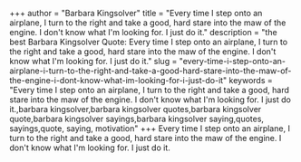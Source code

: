 +++
author = "Barbara Kingsolver"
title = "Every time I step onto an airplane, I turn to the right and take a good, hard stare into the maw of the engine. I don't know what I'm looking for. I just do it."
description = "the best Barbara Kingsolver Quote: Every time I step onto an airplane, I turn to the right and take a good, hard stare into the maw of the engine. I don't know what I'm looking for. I just do it."
slug = "every-time-i-step-onto-an-airplane-i-turn-to-the-right-and-take-a-good-hard-stare-into-the-maw-of-the-engine-i-dont-know-what-im-looking-for-i-just-do-it"
keywords = "Every time I step onto an airplane, I turn to the right and take a good, hard stare into the maw of the engine. I don't know what I'm looking for. I just do it.,barbara kingsolver,barbara kingsolver quotes,barbara kingsolver quote,barbara kingsolver sayings,barbara kingsolver saying,quotes, sayings,quote, saying, motivation"
+++
Every time I step onto an airplane, I turn to the right and take a good, hard stare into the maw of the engine. I don't know what I'm looking for. I just do it.
